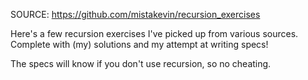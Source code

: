 SOURCE: https://github.com/mistakevin/recursion_exercises

Here's a few recursion exercises I've picked up from various sources. Complete with (my)
solutions and my attempt at writing specs!

The specs will know if you don't use recursion, so no cheating.
